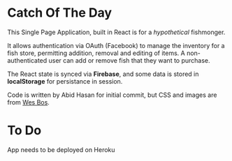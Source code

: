# Catch Of The Day

This Single Page Application, built in React is for a *hypothetical* fishmonger.

It allows authentication via OAuth (Facebook) to manage the inventory for a fish store, permitting addition, removal and editing of items.
A non-authenticated user can add or remove fish that they want to purchase.

The React state is synced via **Firebase**, and some data is stored in **localStorage** for persistance in session.

Code is written by Abid Hasan for initial commit, but CSS and images are from [Wes Bos](http://www.wesbos.com).

# To Do
App needs to be deployed on Heroku
